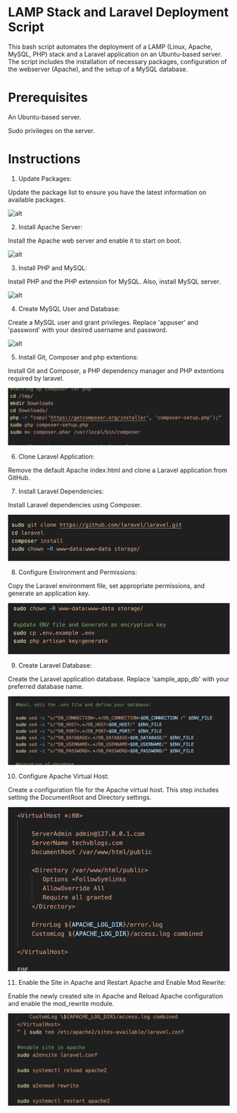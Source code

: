 # LAMP Stack and Laravel Deployment Script

This bash script automates the deployment of a LAMP (Linux, Apache, MySQL, PHP) stack and a Laravel application on an Ubuntu-based server. The script includes the installation of necessary packages, configuration of the webserver (Apache), and the setup of a MySQL database.

# Prerequisites

An Ubuntu-based server.

Sudo privileges on the server.

# Instructions

1. Update Packages:

Update the package list to ensure you have the latest information on available packages.

![alt](/pictures/update.png)

2. Install Apache Server:

Install the Apache web server and enable it to start on boot.

![alt](/pictures/apache.png)

3. Install PHP and MySQL:

Install PHP and the PHP extension for MySQL. Also, install MySQL server.

![alt](/pictures/phpsql.png)

4. Create MySQL User and Database:

Create a MySQL user and grant privileges. Replace 'appuser' and 'password' with your desired username and password.

![alt](/pictures/sqlset.png)

5. Install Git, Composer and php extentions:

Install Git and Composer, a PHP dependency manager and PHP extentions required by laravel.

![alt](/SecondExams/pngs/composerphp.png)

6. Clone Laravel Application:

Remove the default Apache index.html and clone a Laravel application from GitHub.

7. Install Laravel Dependencies:

Install Laravel dependencies using Composer.

![alt](/SecondExams/pngs/git-clone.png)

8. Configure Environment and Permissions:

Copy the Laravel environment file, set appropriate permissions, and generate an application key.

![alt](/SecondExams/pngs/artisan-key.png)

9. Create Laravel Database:

Create the Laravel application database. Replace 'sample_app_db' with your preferred database name.

![alt](/SecondExams/pngs/databaseset.png)

10. Configure Apache Virtual Host:

Create a configuration file for the Apache virtual host. This step includes setting the DocumentRoot and Directory settings.

![alt](/SecondExams/pngs/80.png)

11. Enable the Site in Apache and Restart Apache and Enable Mod Rewrite:

Enable the newly created site in Apache and Reload Apache configuration and enable the mod_rewrite module.

![alt](/SecondExams/pngs/lastpic.png)
